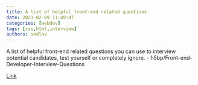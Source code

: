 ```yaml
---
title: A list of helpful front-end related questions
date: 2021-02-09 11:49:47
categories: [webdev]
tags: [css,html,interview]
authors: sedlav
---
```


A list of helpful front-end related questions you can use to interview potential candidates, test yourself or completely ignore. - h5bp/Front-end-Developer-Interview-Questions

[Link](https://github.com/h5bp/Front-end-Developer-Interview-Questions)
